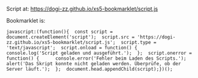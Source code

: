 
Script at:
https://dogi-zz.github.io/xs5-bookmarklet/script.js

Bookmarklet is:
```
javascript:(function(){  const script = document.createElement('script');  script.src = 'https://dogi-zz.github.io/xs5-bookmarklet/script.js';  script.type = 'text/javascript';  script.onload = function() {      console.log('Script geladen und ausgeführt.');  };  script.onerror = function() {      console.error('Fehler beim Laden des Scripts.');      alert('Das Skript konnte nicht geladen werden. Überprüfe, ob der Server läuft.');  };  document.head.appendChild(script);})();
```
